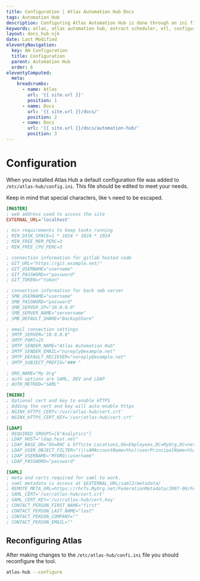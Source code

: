 ```yaml
---
title: Configuration | Atlas Automation Hub Docs
tags: Automation Hub
description: Configuring Atlas Automation Hub is done through an ini file installed in /etc/atlas-hub/config.ini. Defaults are preset.
keywords: atlas, atlas automation hub, extract scheduler, etl, configuration
layout: docs_hub.njk
date: Last Modified
eleventyNavigation:
  key: AH Configuration
  title: Configuration
  parent: Automation Hub
  order: 6
eleventyComputed:
  meta:
    breadcrumbs:
      - name: Atlas
        url: '{{ site.url }}'
        position: 1
      - name: Docs
        url: '{{ site.url }}/docs/'
        position: 2
      - name: Docs
        url: '{{ site.url }}/docs/automation-hub/'
        position: 3
---
```


# Configuration

When you installed Atlas Hub a default configuration file was added to `/etc/atlas-hub/config.ini`. This file should be edited to meet your needs.

Keep in mind that special characters, like `%` need to be escaped.

```ini
[MASTER]
; web address used to access the site
EXTERNAL_URL='localhost'

; min requirements to keep tasks running
; MIN_DISK_SPACE=1 * 1024 * 1024 * 1024
; MIN_FREE_MEM_PERC=3
; MIN_FREE_CPU_PERC=3

; connection information for gitlab hosted code
; GIT_URL="https://git.example.net/"
; GIT_USERNAME="username"
; GIT_PASSWORD=r"password"
; GIT_TOKEN=r"token"

; connection information for back smb server
; SMB_USERNAME="username"
; SMB_PASSWORD="password"
; SMB_SERVER_IP="10.0.0.0"
; SMB_SERVER_NAME="servername"
; SMB_DEFAULT_SHARE="BackupShare"

; email connection settings
; SMTP_SERVER="10.0.0.0"
; SMTP_PORT=25
; SMTP_SENDER_NAME="Atlas Automation Hub"
; SMTP_SENDER_EMAIL="noreply@example.net"
; SMTP_DEFAULT_RECIEVER="noreply@example.net"
; SMTP_SUBJECT_PREFIX="### "

; ORG_NAME="My Org"
; auth options are SAML, DEV and LDAP
; AUTH_METHOD="SAML"

[NGINX]
; Optional cert and key to enable HTTPS
; Adding the cert and key will auto-enable https
; NGINX_HTTPS_CERT='/usr/atlas-hub/cert.crt'
; NGINX_HTTPS_CERT_KEY='/usr/atlas-hub/cert.crt'

[LDAP]
; REQUIRED_GROUPS=[b"Analytics"]
; LDAP_HOST="ldap.host.net"
; LDAP_BASE_DN="OU=RHC & Offsite Locations,OU=Employees,DC=MyOrg,DC=net"
; LDAP_USER_OBJECT_FILTER="(|(sAMAccountName=%%s)(userPrincipalName=%%s))"
; LDAP_USERNAME="MYORG\\username"
; LDAP_PASSWORD="password"

[SAML]
; meta and certs required for saml to work.
; saml metadata is access at $EXTERNAL_URL/saml2/metadata/
; REMOTE_META_URL=https://rhcfs.MyOrg.net/FederationMetadata/2007-06/FederationMetadata.XML
; SAML_CERT='/usr/atlas-hub/cert.crt'
; SAML_CERT_KEY='/usr/atlas-hub/cert.key'
; CONTACT_PERSON_FIRST_NAME="first"
; CONTACT_PERSON_LAST_NAME="last"
; CONTACT_PERSON_COMPANY=""
; CONTACT_PERSON_EMAIL=""
```

## Reconfiguring Atlas

After making changes to the `/etc/atlas-hub/confi.ini` file you should reconfigure the tool.

```bash
atlas-hub --configure
```
